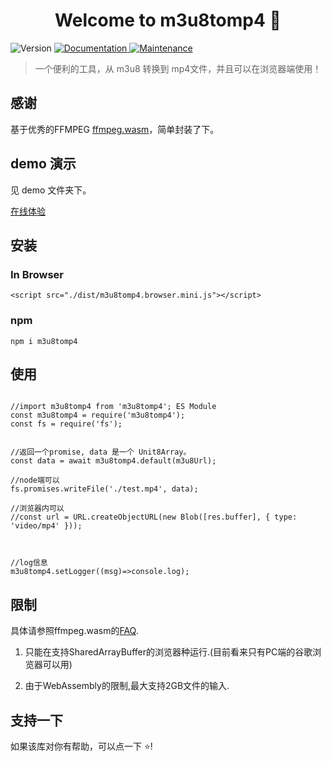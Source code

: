 <h1 align="center">Welcome to m3u8tomp4 👋</h1>
<p>
  <img alt="Version" src="https://img.shields.io/badge/version-1.0.0-blue.svg?cacheSeconds=2592000" />
  <a href="https://github.com/CodeByZack/m3u8Tomp4#readme" target="_blank">
    <img alt="Documentation" src="https://img.shields.io/badge/documentation-yes-brightgreen.svg" />
  </a>
  <a href="https://github.com/CodeByZack/m3u8Tomp4/graphs/commit-activity" target="_blank">
    <img alt="Maintenance" src="https://img.shields.io/badge/Maintained%3F-yes-green.svg" />
  </a>
</p>

> 一个便利的工具，从 m3u8 转换到 mp4文件，并且可以在浏览器端使用！

## 感谢

基于优秀的FFMPEG [ffmpeg.wasm](https://github.com/ffmpegwasm/ffmpeg.wasm)，简单封装了下。

## demo 演示

见 demo 文件夹下。

[在线体验](https://m3u8-tomp4.vercel.app/%E5%9C%A8%E7%BA%BF%E5%90%88%E5%B9%B6m3u8.html)

## 安装
### In Browser

```
<script src="./dist/m3u8tomp4.browser.mini.js"></script>
```

### npm

```
npm i m3u8tomp4
```


## 使用

```

//import m3u8tomp4 from 'm3u8tomp4'; ES Module
const m3u8tomp4 = require('m3u8tomp4');
const fs = require('fs');


//返回一个promise, data 是一个 Unit8Array。
const data = await m3u8tomp4.default(m3u8Url);

//node端可以
fs.promises.writeFile('./test.mp4', data);

//浏览器内可以
//const url = URL.createObjectURL(new Blob([res.buffer], { type: 'video/mp4' }));



//log信息
m3u8tomp4.setLogger((msg)=>console.log);

```



## 限制

具体请参照ffmpeg.wasm的[FAQ](https://github.com/ffmpegwasm/ffmpeg.wasm#faq).

1. 只能在支持SharedArrayBuffer的浏览器种运行.(目前看来只有PC端的谷歌浏览器可以用)

2. 由于WebAssembly的限制,最大支持2GB文件的输入.


## 支持一下

如果该库对你有帮助，可以点一下 ⭐️!
